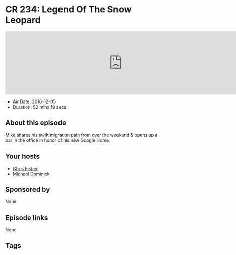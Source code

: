 # CR 234: Legend Of The Snow Leopard

<iframe src="https://player.fireside.fm/v2/MLf2ZzhC+nMOFRovx?theme=dark" width="740" height="200" frameborder="0" scrolling="no"></iframe>

* Air Date: 2016-12-05
* Duration: 52 mins 19 secs

## About this episode

Mike shares his swift migration pain from over the weekend & opens up a bar in the office in honor of his new Google Home.

## Your hosts
* [Chris Fisher](https://coder.show/hosts/chrislas)
* [Michael Dominick](https://coder.show/hosts/michael)

## Sponsored by

None



## Episode links

None



## Tags

